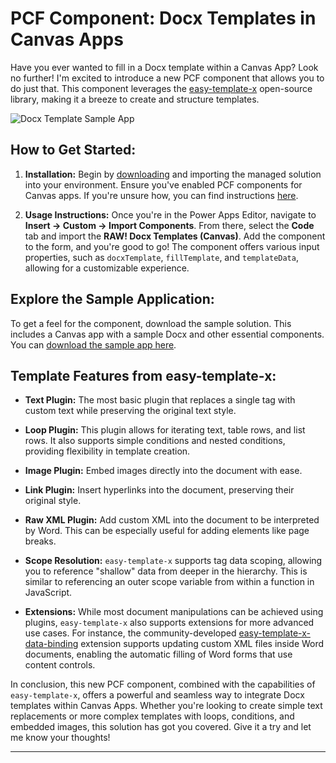 # PCF Component: Docx Templates in Canvas Apps

Have you ever wanted to fill in a Docx template within a Canvas App? Look no further! I'm excited to introduce a new PCF component that allows you to do just that. This component leverages the [easy-template-x](https://github.com/alonrbar/easy-template-x) open-source library, making it a breeze to create and structure templates.

![Docx Template Sample App](https://raw.githubusercontent.com/rwilson504/PCFControls/master/DocxTemplatesCanvas/image.png)

## How to Get Started:

1. **Installation:** Begin by [downloading](https://github.com/rwilson504/PCFControls/releases/latest/download/RAWDocxTemplatesCanvas_managed.zip) and importing the managed solution into your environment. Ensure you've enabled PCF components for Canvas apps. If you're unsure how, you can find instructions [here](https://docs.microsoft.com/en-us/powerapps/developer/component-framework/component-framework-for-canvas-apps).

2. **Usage Instructions:** Once you're in the Power Apps Editor, navigate to **Insert -> Custom -> Import Components**. From there, select the **Code** tab and import the **RAW! Docx Templates (Canvas)**. Add the component to the form, and you're good to go! The component offers various input properties, such as `docxTemplate`, `fillTemplate`, and `templateData`, allowing for a customizable experience.

## Explore the Sample Application:

To get a feel for the component, download the sample solution. This includes a Canvas app with a sample Docx and other essential components. You can [download the sample app here](https://github.com/rwilson504/PCFControls/raw/master/DocxTemplatesCanvas/Sample/DocxTemplateSample_1_0_0_1_managed.zip).

## Template Features from easy-template-x:

- **Text Plugin:** The most basic plugin that replaces a single tag with custom text while preserving the original text style.
  
- **Loop Plugin:** This plugin allows for iterating text, table rows, and list rows. It also supports simple conditions and nested conditions, providing flexibility in template creation.

- **Image Plugin:** Embed images directly into the document with ease.

- **Link Plugin:** Insert hyperlinks into the document, preserving their original style.

- **Raw XML Plugin:** Add custom XML into the document to be interpreted by Word. This can be especially useful for adding elements like page breaks.

- **Scope Resolution:** `easy-template-x` supports tag data scoping, allowing you to reference "shallow" data from deeper in the hierarchy. This is similar to referencing an outer scope variable from within a function in JavaScript.

- **Extensions:** While most document manipulations can be achieved using plugins, `easy-template-x` also supports extensions for more advanced use cases. For instance, the community-developed [easy-template-x-data-binding](https://github.com/sebastianrogers/easy-template-x-data-binding) extension supports updating custom XML files inside Word documents, enabling the automatic filling of Word forms that use content controls.

In conclusion, this new PCF component, combined with the capabilities of `easy-template-x`, offers a powerful and seamless way to integrate Docx templates within Canvas Apps. Whether you're looking to create simple text replacements or more complex templates with loops, conditions, and embedded images, this solution has got you covered. Give it a try and let me know your thoughts!

---

<!--stackedit_data:
eyJwcm9wZXJ0aWVzIjoidGl0bGU6ICdQQ0YgQ29tcG9uZW50Oi
BEb2N4IFRlbXBsYXRlcyBpbiBDYW52YXMgQXBwcydcbmF1dGhv
cjogUmljaGFyZCBXaWxzb25cbnRhZ3M6ICdwY2YsZG9jeCx0ZW
1wbGF0ZSx3b3JkLGR5bmFtaWNzLHBvd2VycGxhdGZvcm0sY2Fu
dmFzLHBvd2VyYXBwcydcbiIsImhpc3RvcnkiOls1MDkyNjExNT
csLTE0NTAxNTY5ODNdfQ==
-->